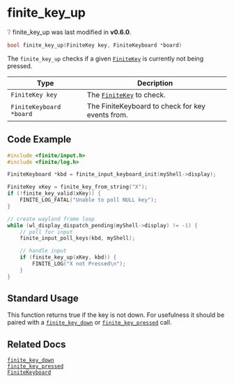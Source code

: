 # finite_key_up

<div class="alert alert-info part text-info">
❔ finite_key_up was last modified in <b>v0.6.0</b>.
</div>

```c
bool finite_key_up(FiniteKey key, FiniteKeyboard *board)
```

The `finite_key_up` checks if a given [`FiniteKey`](../../../types/FiniteKey) is currently not being pressed.

| Type                    | Decription                                            |
| ----------------------- | ----------------------------------------------------- |
| `FiniteKey key`         | The [`FiniteKey`](../../../types/FiniteKey) to check. |
| `FiniteKeyboard *board` | The FiniteKeyboard to check for key events from.      |

## Code Example

```c
#include <finite/input.h>
#include <finite/log.h>

FiniteKeyboard *kbd = finite_input_keyboard_init(myShell->display);

FiniteKey xKey = finite_key_from_string("X");
if (!finite_key_valid(xKey)) {
    FINITE_LOG_FATAL("Unable to poll NULL key");
}

// create wayland frame loop
while (wl_display_dispatch_pending(myShell->display) != -1) {
    // poll for input
    finite_input_poll_keys(kbd, myShell);

    // handle input
    if (finite_key_up(xKey, kbd)) {
        FINITE_LOG("X not Pressed\n");
    }
}
```

## Standard Usage

This function returns true if the key is not down. For usefulness it should be paired with a [`finite_key_down`](../finite_key_down) or [`finite_key_pressed`](../finite_key_pressed) call.

## Related Docs

[`finite_key_down`](../finite_key_down)<br>
[`finite_key_pressed`](../finite_key_pressed)<br>
[`FiniteKeyboard`](../../../types/FiniteKeyboard)
